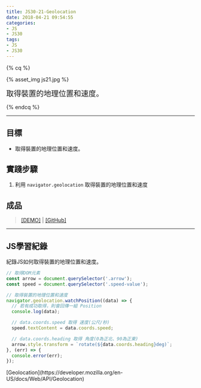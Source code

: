 ```yaml
---
title: JS30-21-Geolocation
date: 2018-04-21 09:54:55
categories:
- JS
- JS30
tags:
- JS
- JS30
---
```


{% cq %}

{% asset_img js21.jpg %}

<font style="font-size:20px;"> 取得裝置的地理位置和速度。</font>

{% endcq %}

<!-- more -->
***

## 目標

-  取得裝置的地理位置和速度。


## 實踐步驟

1. 利用 `navigator.geolocation` 取得裝置的地理位置和速度

## 成品

>[[DEMO]](https://kanboo.github.io/JavaScript30/21%20-%20Geolocation/) | [[GitHub]](https://github.com/kanboo/JavaScript30/blob/master/21%20-%20Geolocation/index.html)


***
## JS學習紀錄

紀錄JS如何取得裝置的地理位置和速度。

``` js
// 取得DOM元素
const arrow = document.querySelector('.arrow');
const speed = document.querySelector('.speed-value');

// 取得裝置的地理位置和速度
navigator.geolocation.watchPosition((data) => {
  // 若有成功取得，則會回傳一組 Position
  console.log(data);

  // data.coords.speed 取得 速度(公尺/秒)
  speed.textContent = data.coords.speed;

  // data.coords.heading 取得 角度(0為正北、90為正東)
  arrow.style.transform = `rotate(${data.coords.heading}deg)`;
}, (err) => {
  console.error(err);
});
```

<div class="note info">[Geolocation](https://developer.mozilla.org/en-US/docs/Web/API/Geolocation)</div>